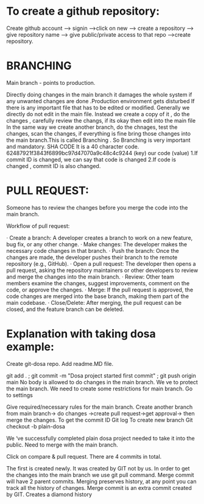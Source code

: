 # To create a github repository:

Create github account --> signin -->click on new --> create a repository --> give repository name --> give public/private access to that repo -->create repository.

# BRANCHING

Main branch - points to production.

Directly doing changes in the main branch it damages the whole system if any unwanted changes are done .Production environment gets disturbed
If there is any important file that has to be edited or modified. Generally we directly do not edit in the main file. Instead we create a copy of it , do the changes , carefully review the changs, if its okay then edit into the main file
In the same way we create another branch, do the chnages, test the changes, scan the changes, if everything is fine bring those changes into the main branch.This is called Branching . So Branching is very important and mandatory.
SHA CODE
It is a 40 character code. 
62487921f3843f6899bc97d47070a9c48c4c9244 (key)  our code (value)
1.If commit ID is changed, we can say that code is changed
2.If code is changed , commit ID is also changed.

# PULL REQUEST:

Someone has to review the changes before you merge the code into the main branch.

Workflow of pull request:

·  Create a branch: A developer creates a branch to work on a new feature, bug fix, or any other change.
·  Make changes: The developer makes the necessary code changes in that branch.
·  Push the branch: Once the changes are made, the developer pushes their branch to the remote repository (e.g., GitHub).
·  Open a pull request: The developer then opens a pull request, asking the repository maintainers or other developers to review and merge the changes into the main branch.
·  Review: Other team members examine the changes, suggest improvements, comment on the code, or approve the changes.
·  Merge: If the pull request is approved, the code changes are merged into the base branch, making them part of the main codebase.
·  Close/Delete: After merging, the pull request can be closed, and the feature branch can be deleted.

# Explanation with taking dosa example:

Create git-dosa repo. Add readme.MD file.

git add . ; git commit -m "Dosa project started first commit" ; git push origin main
No body is allowed to do changes in the main branch. We ve to protect the main branch.
We need to create some restrictions for main branch.
Go to settings

Give required/necessary rules for the main branch.
Create another branch from main branch-> do changes ->create pull request->get approval-> then merge the changes.
To get the commit ID
Git log
To create new branch
Git checkout -b plain-dosa

We ‘ve successfully completed plain dosa project needed to take it into the public. Need to merge with the main  branch.

Click on compare & pull request.
There are 4 commits in total.

The first is created newly. It was created by GIT not by us.
In order to get the changes into the main branch we use git pull command.
Merge commit will have 2 parent commits.
Merging preserves history, at any point you can track all the history of changes.
Merge commit is an extra commit created by GIT.
Creates a diamond history